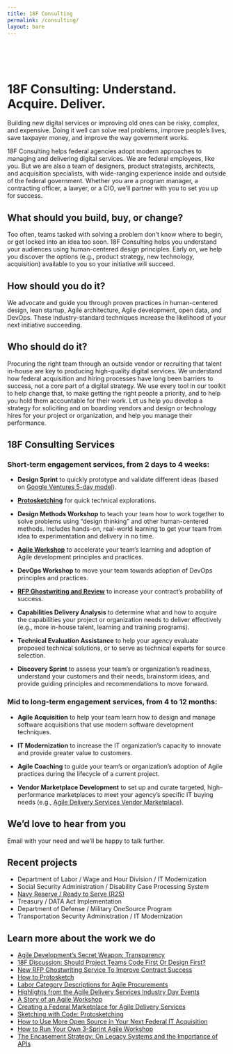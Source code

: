 ```yaml
---
title: 18F Consulting
permalink: /consulting/
layout: bare
---
```


<h1 style="padding-top: 64px;"> 18F Consulting: Understand. Acquire. Deliver.</h1>

Building new digital services or improving old ones can be risky, complex, and expensive. Doing it well can solve real problems, improve people’s lives, save taxpayer money, and improve the way government works.

18F Consulting helps federal agencies adopt modern approaches to managing and delivering digital services. We are federal employees, like you. But we are also a team of designers, product strategists, architects, and acquisition specialists, with wide-ranging experience inside and outside of the federal government. Whether you are a program manager, a contracting officer, a lawyer, or a CIO, we’ll partner with you to set you up for success.

## What should you build, buy, or change?

Too often, teams tasked with solving a problem don’t know where to begin, or get locked into an idea too soon. 18F Consulting helps you understand your audiences using human-centered design principles. Early on, we help you discover the options (e.g., product strategy, new technology, acquisition) available to you so your initiative will succeed.

## How should you do it?

We advocate and guide you through proven practices in human-centered design, lean startup, Agile architecture, Agile development, open data, and DevOps. These industry-standard techniques increase the likelihood of your next initiative succeeding. 

## Who should do it?

Procuring the right team through an outside vendor or recruiting that talent in-house are key to producing high-quality digital services. We understand how federal acquisition and hiring processes have long been barriers to success, not a core part of a digital strategy. We use every tool in our toolkit to help change that, to make getting the right people a priority, and to help you hold them accountable for their work. Let us help you develop a strategy for soliciting and on boarding vendors and design or technology hires for your project or organization, and help you manage their performance.

## 18F Consulting Services

### Short-term engagement services, from 2 days to 4 weeks:

- **Design Sprint** to quickly prototype and validate different ideas (based on [Google Ventures 5-day model](https://www.gv.com/sprint/)).

- **[Protosketching](https://18f.gsa.gov/2015/01/06/protosketch/)** for quick technical explorations.

- **Design Methods Workshop** to teach your team how to work together to solve problems using “design thinking” and other human-centered methods. Includes hands-on, real-world learning to get your team from idea to experimentation and delivery in no time.

- **[Agile Workshop](https://18f.gsa.gov/2014/10/21/how-to-run-your-own-3-sprint-agile-workshop/)** to accelerate your team’s learning and adoption of Agile development principles and practices.

- **DevOps Workshop** to move your team towards adoption of DevOps principles and practices.

- **[RFP Ghostwriting and Review](https://18f.gsa.gov/2015/03/30/new-rfp-ghostwriting-service-to-improve-contract-success/)** to increase your contract’s probability of success.

- **Capabilities Delivery Analysis** to determine what and how to acquire the capabilities your project or organization needs to deliver effectively (e.g., more in-house talent, learning and training programs).

- **Technical Evaluation Assistance** to help your agency evaluate proposed technical solutions, or to serve as technical experts for source selection.

- **Discovery Sprint** to assess your team’s or organization’s readiness, understand your customers and their needs, brainstorm ideas, and provide guiding principles and recommendations to move forward.

### Mid to long-term engagement services, from 4 to 12 months:

- **Agile Acquisition** to help your team learn how to design and manage software acquisitions that use modern software development techniques.

- **IT Modernization** to increase the IT organization’s capacity to innovate and provide greater value to customers.

- **Agile Coaching** to guide your team’s or organization’s adoption of Agile practices during the lifecycle of a current project.

- **Vendor Marketplace Development** to set up and curate targeted, high-performance marketplaces to meet your agency’s specific IT buying needs (e.g., [Agile Delivery Services Vendor Marketplace](https://18f.gsa.gov/2015/01/08/creating-a-federal-marketplace-for-agile-delivery-services/)).

## We’d love to hear from you

Email <a id="email" href=""></a> with your need and we’ll be happy to talk further.

## Recent projects

- Department of Labor / Wage and Hour Division / IT Modernization
- Social Security Administration / Disability Case Processing System
- [Navy Reserve / Ready to Serve (R2S)](https://pages.18f.gov/consulting/projects/navy-reserve/)
- Treasury / DATA Act Implementation
- Department of Defense / Military OneSource Program
- Transportation Security Administration / IT Modernization

## Learn more about the work we do

- [Agile Development’s Secret Weapon: Transparency](https://18f.gsa.gov/2015/04/24/agile-developments-secret-weapon-transparency/)
- [18F Discussion: Should Project Teams Code First Or Design First?](https://18f.gsa.gov/2015/04/03/18f-discussion-should-project-teams-code-first-or-design-first/)
- [New RFP Ghostwriting Service To Improve Contract Success](https://18f.gsa.gov/2015/03/30/new-rfp-ghostwriting-service-to-improve-contract-success/)
- [How to Protosketch](https://18f.gsa.gov/2015/03/13/how-to-protosketch/)
- [Labor Category Descriptions for Agile Procurements](https://18f.gsa.gov/2015/03/10/Labor-Category-Descriptions-for-Agile-Procurements/)
- [Highlights from the Agile Delivery Services Industry Day Events](https://18f.gsa.gov/2015/02/12/highlights-from-the-agile-delivery-services-industry-day-events/)
- [A Story of an Agile Workshop](https://18f.gsa.gov/2015/02/11/a-story-of-an-agile-workshop/)
- [Creating a Federal Marketplace for Agile Delivery Services](https://18f.gsa.gov/2015/01/08/creating-a-federal-marketplace-for-agile-delivery-services/)
- [Sketching with Code: Protosketching](https://18f.gsa.gov/2015/01/06/protosketch/)
- [How to Use More Open Source in Your Next Federal IT Acquisition](https://18f.gsa.gov/2014/11/26/how-to-use-more-open-source/)
- [How to Run Your Own 3-Sprint Agile Workshop](https://18f.gsa.gov/2014/10/21/how-to-run-your-own-3-sprint-agile-workshop/)
- [The Encasement Strategy: On Legacy Systems and the Importance of APIs](https://18f.gsa.gov/2014/09/08/the-encasement-strategy-on-legacy-systems-and-the/)


<!-- Obfuscate our email -->
<div>
  <script>
    var parts = ["18FC", "@", "gsa", ".gov"];
    var email = parts[0] + parts[1] + parts[2] + parts[3];
    document.getElementById("email").href = "mailto:" + email + "?Subject=Request%20For%20Client%20Services";
    document.getElementById("email").innerHTML = email;
  </script>
</div>
